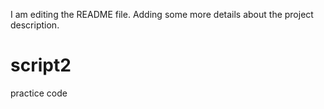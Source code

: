 I am editing the README file. Adding some more details about the project description.
# script2
practice code
